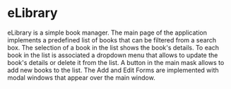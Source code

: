 # eLibrary

eLibrary is a simple book manager. The main page of the application implements a predefined list of books that can be filtered from a search box. The selection of a book in the list shows the book's details. To each book in the list is associated a dropdown menu that allows to update the book's details or delete it from the list. A button in the main mask allows to add new books to the list. The Add and Edit Forms are implemented with modal windows that appear over the main window.
